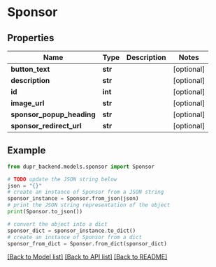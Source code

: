 # Sponsor


## Properties

Name | Type | Description | Notes
------------ | ------------- | ------------- | -------------
**button_text** | **str** |  | [optional] 
**description** | **str** |  | [optional] 
**id** | **int** |  | [optional] 
**image_url** | **str** |  | [optional] 
**sponsor_popup_heading** | **str** |  | [optional] 
**sponsor_redirect_url** | **str** |  | [optional] 

## Example

```python
from dupr_backend.models.sponsor import Sponsor

# TODO update the JSON string below
json = "{}"
# create an instance of Sponsor from a JSON string
sponsor_instance = Sponsor.from_json(json)
# print the JSON string representation of the object
print(Sponsor.to_json())

# convert the object into a dict
sponsor_dict = sponsor_instance.to_dict()
# create an instance of Sponsor from a dict
sponsor_from_dict = Sponsor.from_dict(sponsor_dict)
```
[[Back to Model list]](../README.md#documentation-for-models) [[Back to API list]](../README.md#documentation-for-api-endpoints) [[Back to README]](../README.md)



